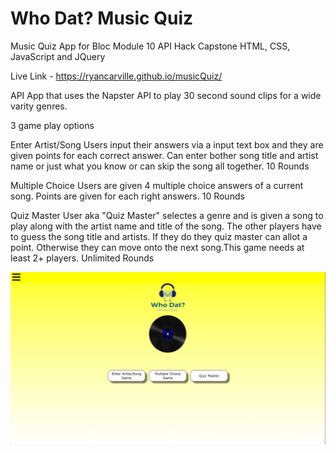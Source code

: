 # Who Dat? Music Quiz

Music Quiz App for Bloc Module 10
API Hack Capstone
HTML, CSS, JavaScript and JQuery

Live Link - https://ryancarville.github.io/musicQuiz/

API App that uses the Napster API to play 30 second sound clips for a wide varity genres.

3 game play options

Enter Artist/Song
Users input their answers via a input text box and they are given points for each correct answer.  Can enter bother song title and artist name or just what you know or can skip the song all together.
10 Rounds

Multiple Choice
Users are given 4 multiple choice answers of a current song.  Points are given for each right answers.
10 Rounds

Quiz Master
User aka "Quiz Master" selectes a genre and is given a song to play along with the artist name and title of the song.  The other players have to guess the song title and artists.  If they do they quiz master can allot a point.  Otherwise they can move onto the next song.This game needs at least 2+ players.
Unlimited Rounds

![alt text](https://raw.githubusercontent.com/ryancarville/musicQuiz/master/images/whoDatMusicQuiz_1.png)










